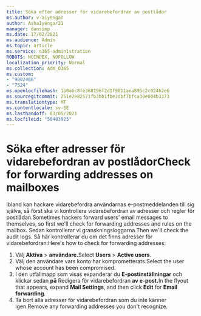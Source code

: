 ```yaml
---
title: Söka efter adresser för vidarebefordran av postlådor
ms.author: v-aiyengar
author: AshaIyengar21
manager: dansimp
ms.date: 17/02/2021
ms.audience: Admin
ms.topic: article
ms.service: o365-administration
ROBOTS: NOINDEX, NOFOLLOW
localization_priority: Normal
ms.collection: Adm_O365
ms.custom:
- "9002486"
- "7524"
ms.openlocfilehash: 1b0a6c8fe368196f2d1f9811aea895c2c024b2e6
ms.sourcegitcommit: 251e2e82571fb3bb1fbe3dbf7bfca30e004b3373
ms.translationtype: MT
ms.contentlocale: sv-SE
ms.lasthandoff: 03/05/2021
ms.locfileid: "50483925"
---
```

# <a name="check-for-forwarding-addresses-on-mailboxes"></a><span data-ttu-id="c753c-102">Söka efter adresser för vidarebefordran av postlådor</span><span class="sxs-lookup"><span data-stu-id="c753c-102">Check for forwarding addresses on mailboxes</span></span>

<span data-ttu-id="c753c-103">Ibland kan hackare vidarebefordra användarnas e-postmeddelanden till sig själva, så först ska vi kontrollera vidarebefordran av adresser och regler för postlådan.</span><span class="sxs-lookup"><span data-stu-id="c753c-103">Sometimes hackers forward users' email messages to themselves, so first we'll check for forwarding addresses and rules on the mailbox.</span></span> <span data-ttu-id="c753c-104">Sedan kontrollerar vi granskningsloggarna.</span><span class="sxs-lookup"><span data-stu-id="c753c-104">Then we'll check the audit logs.</span></span> <span data-ttu-id="c753c-105">Så här kontrollerar du om det finns adresser för vidarebefordran:</span><span class="sxs-lookup"><span data-stu-id="c753c-105">Here's how to check for forwarding addresses:</span></span>

1. <span data-ttu-id="c753c-106">Välj **Aktiva**  >  **användare.**</span><span class="sxs-lookup"><span data-stu-id="c753c-106">Select **Users** > **Active users**.</span></span>
1. <span data-ttu-id="c753c-107">Välj den användare vars konto har komprometterats.</span><span class="sxs-lookup"><span data-stu-id="c753c-107">Select the user whose account has been compromised.</span></span>
1. <span data-ttu-id="c753c-108">I den utfällmapp som visas expanderar du **E-postinställningar** och klickar sedan **på** Redigera för vidarebefordran **av e-post.**</span><span class="sxs-lookup"><span data-stu-id="c753c-108">In the flyout that appears, expand **Mail Settings**, and then click **Edit** for **Email forwarding**.</span></span>
1. <span data-ttu-id="c753c-109">Ta bort alla adresser för vidarebefordran som du inte känner igen.</span><span class="sxs-lookup"><span data-stu-id="c753c-109">Remove any forwarding addresses you don't recognize.</span></span>